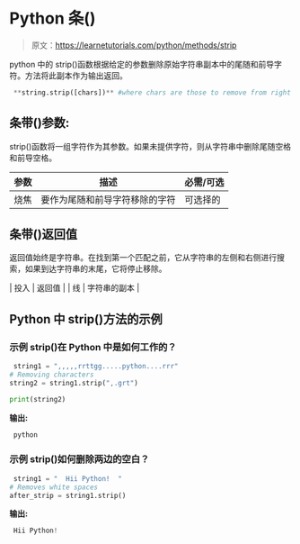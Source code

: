 # Python 条()

> 原文：<https://learnetutorials.com/python/methods/strip>

python 中的 strip()函数根据给定的参数删除原始字符串副本中的尾随和前导字符。方法将此副本作为输出返回。

```py
 **string.strip([chars])** #where chars are those to remove from right & left 

```

## 条带()参数:

strip()函数将一组字符作为其参数。如果未提供字符，则从字符串中删除尾随空格和前导空格。

| 参数 | 描述 | 必需/可选 |
| --- | --- | --- |
| 烧焦 | 要作为尾随和前导字符移除的字符 | 可选择的 |

## 条带()返回值

返回值始终是字符串。在找到第一个匹配之前，它从字符串的左侧和右侧进行搜索，如果到达字符串的末尾，它将停止移除。

| 投入 | 返回值 |
| 线 | 字符串的副本 |

## Python 中 strip()方法的示例

### 示例 strip()在 Python 中是如何工作的？

```py
 string1 = ",,,,,rrttgg.....python....rrr"
# Removing characters
string2 = string1.strip(",.grt")

print(string2) 

```

**输出:**

```py
 python 
```

### 示例 strip()如何删除两边的空白？

```py
 string1 = "  Hii Python!  "
# Removes white spaces
after_strip = string1.strip() 

```

**输出:**

```py
 Hii Python! 
```